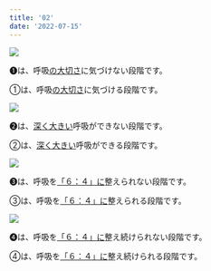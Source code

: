 ```yaml
---
title: '02'
date: '2022-07-15'
---
```

![](/images/a_01_.jpg)

➊は、呼吸[の大切さ]()に気づけない段階です。

①は、呼吸[の大切さ]()に気づける段階です。

![](/images/a_02_.jpg)

➋は、[深く大きい]()呼吸ができない段階です。

②は、[深く大きい]()呼吸ができる段階です。

![](/images/a_03_.jpg)

➌は、呼吸を[「６：４」に]()整えられない段階です。

③は、呼吸を[「６：４」に]()整えられる段階です。

![](/images/a_04_.jpg)

➍は、呼吸を[「６：４」に]()整え続けられない段階です。

④は、呼吸を[「６：４」に]()整え続けられる段階です。
